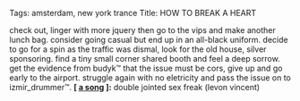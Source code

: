 Tags: amsterdam, new york trance
Title: HOW TO BREAK A HEART
  
check out, linger with more jquery then go to the vips and make another lunch bag. consider going casual but end up in an all-black uniform. decide to go for a spin as the traffic was dismal, look for the old house, silver sponsoring. find a tiny small corner shared booth and feel a deep sorrow. get the evidence from budyk™ that the issue must be cors, give up and go early to the airport. struggle again with no eletricity and pass the issue on to izmir_drummer™.
**[ [a song](https://www.youtube.com/watch?v=CEqGzQm6hcw) ]:** double jointed sex freak (levon vincent)